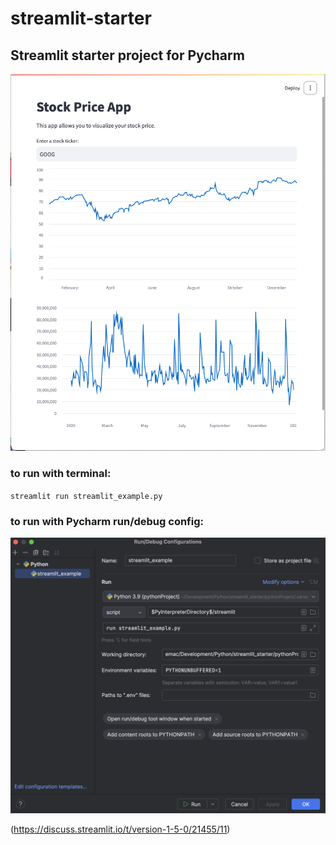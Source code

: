 # streamlit-starter
## Streamlit starter project for Pycharm

![Screenshot1.png](Screenshot1.png)

### to run with terminal:


`streamlit run streamlit_example.py
`

### to run with Pycharm run/debug config:

![Screenshot.png](Screenshot.png)

(https://discuss.streamlit.io/t/version-1-5-0/21455/11)

